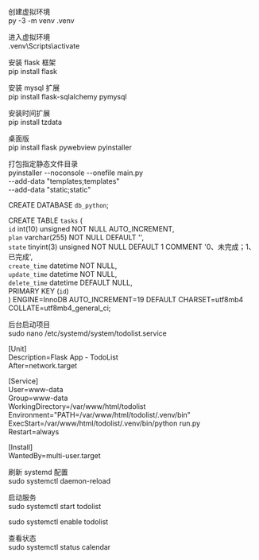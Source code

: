 创建虚拟环境  
py -3 -m venv .venv  

进入虚拟环境  
.venv\Scripts\activate  

安装 flask 框架  
pip install flask  

安装 mysql 扩展  
pip install flask-sqlalchemy pymysql  

安装时间扩展  
pip install tzdata  


桌面版  
pip install flask pywebview pyinstaller  

打包指定静态文件目录  
pyinstaller --noconsole --onefile main.py \
    --add-data "templates;templates" \
    --add-data "static;static"

CREATE DATABASE `db_python`;  

CREATE TABLE `tasks` (  
  `id` int(10) unsigned NOT NULL AUTO_INCREMENT,  
  `plan` varchar(255) NOT NULL DEFAULT '',  
  `state` tinyint(3) unsigned NOT NULL DEFAULT 1 COMMENT '0、未完成；1、已完成',  
  `create_time` datetime NOT NULL,  
  `update_time` datetime NOT NULL,  
  `delete_time` datetime DEFAULT NULL,  
  PRIMARY KEY (`id`)  
) ENGINE=InnoDB AUTO_INCREMENT=19 DEFAULT CHARSET=utf8mb4   COLLATE=utf8mb4_general_ci;  


后台启动项目  
sudo nano /etc/systemd/system/todolist.service  

[Unit]  
Description=Flask App - TodoList  
After=network.target  

[Service]  
User=www-data  
Group=www-data  
WorkingDirectory=/var/www/html/todolist  
Environment="PATH=/var/www/html/todolist/.venv/bin"  
ExecStart=/var/www/html/todolist/.venv/bin/python run.py  
Restart=always  

[Install]  
WantedBy=multi-user.target  

刷新 systemd 配置  
sudo systemctl daemon-reload  

启动服务  
sudo systemctl start todolist  

sudo systemctl enable todolist  

查看状态  
sudo systemctl status calendar  

